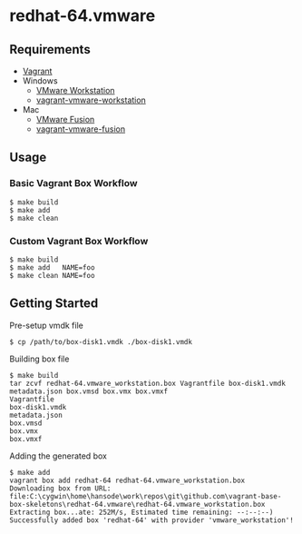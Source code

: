 redhat-64.vmware
================

Requirements
------------

+ [Vagrant](http://www.vagrantup.com/)
+ Windows
  + [VMware Workstation](http://www.vmware.com/jp/products/workstation/)
  + [vagrant-vmware-workstation](http://docs.vagrantup.com/v2/vmware/installation.html)
+ Mac
  + [VMware Fusion](http://www.vmware.com/jp/products/fusion/)
  + [vagrant-vmware-fusion](http://docs.vagrantup.com/v2/vmware/installation.html)

Usage
-----

### Basic Vagrant Box Workflow

```
$ make build
$ make add
$ make clean
```

### Custom Vagrant Box Workflow

```
$ make build
$ make add   NAME=foo
$ make clean NAME=foo
```

Getting Started
---------------

Pre-setup vmdk file

```
$ cp /path/to/box-disk1.vmdk ./box-disk1.vmdk
```

Building box file

```
$ make build
tar zcvf redhat-64.vmware_workstation.box Vagrantfile box-disk1.vmdk metadata.json box.vmsd box.vmx box.vmxf
Vagrantfile
box-disk1.vmdk
metadata.json
box.vmsd
box.vmx
box.vmxf
```

Adding the generated box

```
$ make add
vagrant box add redhat-64 redhat-64.vmware_workstation.box
Downloading box from URL: file:C:\cygwin\home\hansode\work\repos\git\github.com\vagrant-base-box-skeletons\redhat-64.vmware\redhat-64.vmware_workstation.box
Extracting box...ate: 252M/s, Estimated time remaining: --:--:--)
Successfully added box 'redhat-64' with provider 'vmware_workstation'!
```
